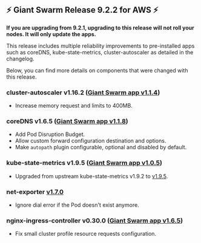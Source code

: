 ## :zap: Giant Swarm Release 9.2.2 for AWS :zap:

**If you are upgrading from 9.2.1, upgrading to this release will not roll your nodes. It will only update the apps.**

This release includes multiple reliability improvements to pre-installed apps such as coreDNS, kube-state-metrics, cluster-autoscaler as detailed in the changelog.

Below, you can find more details on components that were changed with this release.

### cluster-autoscaler v1.16.2 ([Giant Swarm app v1.1.4](https://github.com/giantswarm/cluster-autoscaler-app/blob/master/CHANGELOG.md#v114-2020-02-05))

- Increase memory request and limits to 400MB.

### coreDNS v1.6.5 ([Giant Swarm app v1.1.8](https://github.com/giantswarm/coredns-app/blob/master/CHANGELOG.md#v118-2020-03-20))

- Add Pod Disruption Budget.
- Allow custom forward configuration destination and options.
- Make `autopath` plugin configurable, optional and disabled by default.

### kube-state-metrics v1.9.5 ([Giant Swarm app v1.0.5](https://github.com/giantswarm/kube-state-metrics-app/blob/master/CHANGELOG.md#v103))

- Upgraded from upstream kube-state-metrics v1.9.2 to [v1.9.5](https://github.com/kubernetes/kube-state-metrics/releases/tag/v1.9.5).

### net-exporter [v1.7.0](https://github.com/giantswarm/net-exporter/blob/master/CHANGELOG.md#v170-2020-03-20)

- Ignore dial error if the Pod doesn't exist anymore.

### nginx-ingress-controller v0.30.0 ([Giant Swarm app v1.6.5](https://github.com/giantswarm/nginx-ingress-controller-app/blob/master/CHANGELOG.md#v165-2020-03-23))

- Fix small cluster profile resource requests configuration.
